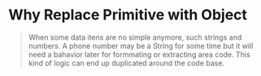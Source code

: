 Why Replace Primitive with Object
================================

> When some data itens are no simple anymore, such strings and numbers.
> A phone number may be a String for some time but it will need a bahavior later for formmating or extracting area code.
> This kind of logic can end up duplicated around  the code base.

